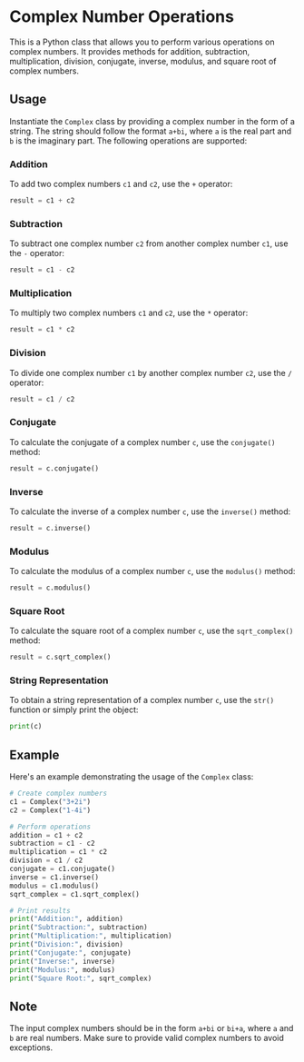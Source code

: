 # Complex Number Operations

This is a Python class that allows you to perform various operations on complex numbers. It provides methods for addition, subtraction, multiplication, division, conjugate, inverse, modulus, and square root of complex numbers.

## Usage

Instantiate the `Complex` class by providing a complex number in the form of a string. The string should follow the format `a+bi`, where `a` is the real part and `b` is the imaginary part. The following operations are supported:

### Addition

To add two complex numbers `c1` and `c2`, use the `+` operator:

```python
result = c1 + c2
```

### Subtraction

To subtract one complex number `c2` from another complex number `c1`, use the `-` operator:

```python
result = c1 - c2
```

### Multiplication

To multiply two complex numbers `c1` and `c2`, use the `*` operator:

```python
result = c1 * c2
```

### Division

To divide one complex number `c1` by another complex number `c2`, use the `/` operator:

```python
result = c1 / c2
```

### Conjugate

To calculate the conjugate of a complex number `c`, use the `conjugate()` method:

```python
result = c.conjugate()
```

### Inverse

To calculate the inverse of a complex number `c`, use the `inverse()` method:

```python
result = c.inverse()
```

### Modulus

To calculate the modulus of a complex number `c`, use the `modulus()` method:

```python
result = c.modulus()
```

### Square Root

To calculate the square root of a complex number `c`, use the `sqrt_complex()` method:

```python
result = c.sqrt_complex()
```

### String Representation

To obtain a string representation of a complex number `c`, use the `str()` function or simply print the object:

```python
print(c)
```

## Example

Here's an example demonstrating the usage of the `Complex` class:

```python
# Create complex numbers
c1 = Complex("3+2i")
c2 = Complex("1-4i")

# Perform operations
addition = c1 + c2
subtraction = c1 - c2
multiplication = c1 * c2
division = c1 / c2
conjugate = c1.conjugate()
inverse = c1.inverse()
modulus = c1.modulus()
sqrt_complex = c1.sqrt_complex()

# Print results
print("Addition:", addition)
print("Subtraction:", subtraction)
print("Multiplication:", multiplication)
print("Division:", division)
print("Conjugate:", conjugate)
print("Inverse:", inverse)
print("Modulus:", modulus)
print("Square Root:", sqrt_complex)
```

## Note

The input complex numbers should be in the form `a+bi` or `bi+a`, where `a` and `b` are real numbers. Make sure to provide valid complex numbers to avoid exceptions.